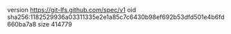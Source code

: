version https://git-lfs.github.com/spec/v1
oid sha256:1182529936a03311335e2e1a85c7c6430b98ef692b53dfd501e4b6fd660ba7a8
size 414779
